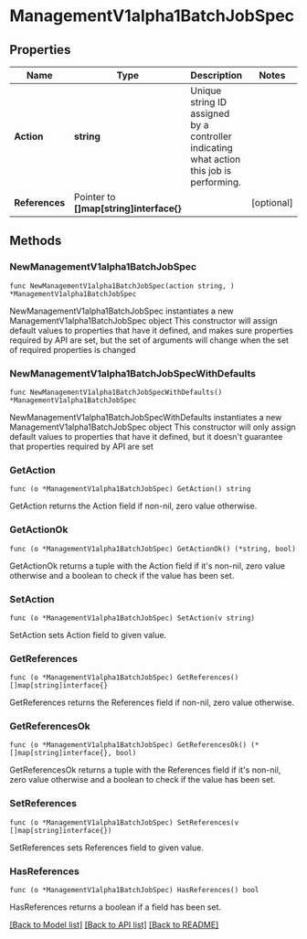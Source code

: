 # ManagementV1alpha1BatchJobSpec

## Properties

Name | Type | Description | Notes
------------ | ------------- | ------------- | -------------
**Action** | **string** | Unique string ID assigned by a controller indicating what action this job is performing. | 
**References** | Pointer to **[]map[string]interface{}** |  | [optional] 

## Methods

### NewManagementV1alpha1BatchJobSpec

`func NewManagementV1alpha1BatchJobSpec(action string, ) *ManagementV1alpha1BatchJobSpec`

NewManagementV1alpha1BatchJobSpec instantiates a new ManagementV1alpha1BatchJobSpec object
This constructor will assign default values to properties that have it defined,
and makes sure properties required by API are set, but the set of arguments
will change when the set of required properties is changed

### NewManagementV1alpha1BatchJobSpecWithDefaults

`func NewManagementV1alpha1BatchJobSpecWithDefaults() *ManagementV1alpha1BatchJobSpec`

NewManagementV1alpha1BatchJobSpecWithDefaults instantiates a new ManagementV1alpha1BatchJobSpec object
This constructor will only assign default values to properties that have it defined,
but it doesn't guarantee that properties required by API are set

### GetAction

`func (o *ManagementV1alpha1BatchJobSpec) GetAction() string`

GetAction returns the Action field if non-nil, zero value otherwise.

### GetActionOk

`func (o *ManagementV1alpha1BatchJobSpec) GetActionOk() (*string, bool)`

GetActionOk returns a tuple with the Action field if it's non-nil, zero value otherwise
and a boolean to check if the value has been set.

### SetAction

`func (o *ManagementV1alpha1BatchJobSpec) SetAction(v string)`

SetAction sets Action field to given value.


### GetReferences

`func (o *ManagementV1alpha1BatchJobSpec) GetReferences() []map[string]interface{}`

GetReferences returns the References field if non-nil, zero value otherwise.

### GetReferencesOk

`func (o *ManagementV1alpha1BatchJobSpec) GetReferencesOk() (*[]map[string]interface{}, bool)`

GetReferencesOk returns a tuple with the References field if it's non-nil, zero value otherwise
and a boolean to check if the value has been set.

### SetReferences

`func (o *ManagementV1alpha1BatchJobSpec) SetReferences(v []map[string]interface{})`

SetReferences sets References field to given value.

### HasReferences

`func (o *ManagementV1alpha1BatchJobSpec) HasReferences() bool`

HasReferences returns a boolean if a field has been set.


[[Back to Model list]](../README.md#documentation-for-models) [[Back to API list]](../README.md#documentation-for-api-endpoints) [[Back to README]](../README.md)


